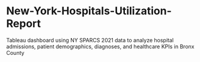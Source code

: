 # New-York-Hospitals-Utilization-Report
Tableau dashboard using NY SPARCS 2021 data to analyze hospital admissions, patient demographics, diagnoses, and healthcare KPIs in Bronx County
